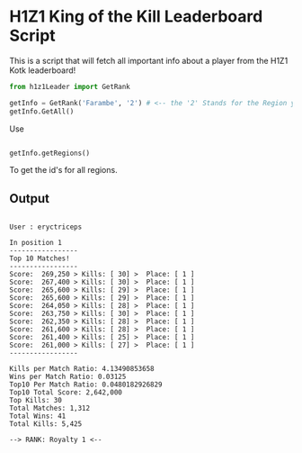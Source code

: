 # H1Z1 King of the Kill Leaderboard Script
This is a script that will fetch all important info about a player from the H1Z1 Kotk leaderboard!

```python
from h1z1Leader import GetRank

getInfo = GetRank('Farambe', '2') # <-- the '2' Stands for the Region you want to search for
getInfo.GetAll()
```

Use 

```python

getInfo.getRegions()
```

To get the id's for all regions.

## Output

```

User : eryctriceps

In position 1
-----------------
Top 10 Matches!
-----------------
Score:  269,250 > Kills: [ 30] >  Place: [ 1 ]
Score:  267,400 > Kills: [ 30] >  Place: [ 1 ]
Score:  265,600 > Kills: [ 29] >  Place: [ 1 ]
Score:  265,600 > Kills: [ 29] >  Place: [ 1 ]
Score:  264,050 > Kills: [ 28] >  Place: [ 1 ]
Score:  263,750 > Kills: [ 30] >  Place: [ 1 ]
Score:  262,350 > Kills: [ 28] >  Place: [ 1 ]
Score:  261,600 > Kills: [ 28] >  Place: [ 1 ]
Score:  261,400 > Kills: [ 25] >  Place: [ 1 ]
Score:  261,000 > Kills: [ 27] >  Place: [ 1 ]
-----------------

Kills per Match Ratio: 4.13490853658
Wins per Match Ratio: 0.03125
Top10 Per Match Ratio: 0.0480182926829
Top10 Total Score: 2,642,000
Top Kills: 30
Total Matches: 1,312
Total Wins: 41
Total Kills: 5,425

--> RANK: Royalty 1 <--
```
